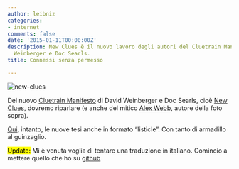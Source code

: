 ```yaml
---
author: leibniz
categories:
- internet
comments: false
date: '2015-01-11T00:00:00Z'
description: New Clues è il nuovo lavoro degli autori del Cluetrain Manifesto, David
  Weinberger e Doc Searls.
title: Connessi senza permesso

---
```

![new-clues](/images/vault/newclues.png)

Del nuovo [Cluetrain Manifesto](https://www.cluetrain.com/) di David Weinberger e Doc Searls, cioè [New Clues](https://cluetrain.com/newclues/), dovremo riparlare (e anche del mitico [Alex Webb](https://www.webbnorriswebb.co/), autore della foto sopra).

[Qui](https://listicle.io/cluetrain/), intanto, le nuove tesi anche in formato “listicle”. Con tanto di armadillo al guinzaglio. 

<mark>Update:</mark> Mi è venuta voglia di tentare una traduzione in italiano. Comincio a mettere quello che ho su [github](https://github.com/macchioni/NewClues-IT)
